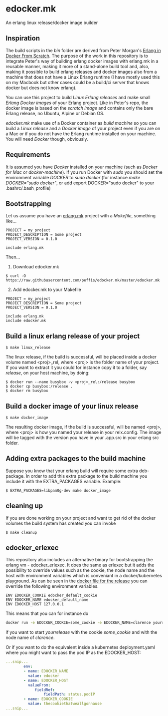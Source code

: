 # edocker.mk
An erlang linux release/docker image builder

## Inspiration
The build scripts in the *bin* folder are derived from Peter Morgan's [Erlang in Docker From Scratch](https://github.com/shortishly/erlang-in-docker-from-scratch). The purpose of the work in this repository
is to integrate Peter's way of building erlang docker images with erlang.mk in a reusable manner, making it
more of a stand-alone build tool and, also, making it possible to build erlang releases and docker images
also from a machine that does not have a Linux Erlang runtime (I have
mostly used this on my Macbook but other cases could be a build/ci
server that knows docker but does not know erlang).

You can use this project to build *Linux Erlang releases* and make small *Erlang Docker images*
of your Erlang project. Like in Peter's repo, the docker image is based on the *scratch image* and contains only the
bare Erlang release, no Ubuntu, Alpine or Debian OS.

*edocker.mk* make use of a Docker container as *build machine* so you can
build a *Linux release* and a *Docker image* of your project even if you are on a Mac or
if you do not have the Erlang runtime installed on your machine. You will need *Docker* though,
obviously.

## Requirements
It is assumed you have *Docker* installed on your machine (such as *Docker for Mac*
or *docker-machine*). If you run Docker with *sudo* you should set the environment
variable *DOCKER* to *sudo docker* (for instance *make DOCKER="sudo docker"*, or add
export DOCKER="sudo docker" to your .bashrc/.bash_profile)

## Bootstrapping
Let us assume you have an [erlang.mk](https://erlang.mk) project with a *Makefile*, something like...
```
PROJECT = my_project
PROJECT_DESCRIPTION = Some project
PROJECT_VERSION = 0.1.0

include erlang.mk
```
Then...
1. Download edocker.mk
```
$ curl -O https://raw.githubusercontent.com/peffis/edocker.mk/master/edocker.mk
```

2. Add edocker.mk to your Makefile
```
PROJECT = my_project
PROJECT_DESCRIPTION = Some project
PROJECT_VERSION = 0.1.0

include erlang.mk
include edocker.mk
```

## Build a linux erlang release of your project
```
$ make linux_release
```
The linux release, if the build is successful, will be placed inside a docker
volume named &lt;proj&gt;_rel, where &lt;proj&gt; is the folder name of your
project. If you want to extract it you could for instance copy it to
a folder, say _release_, on your host machine, by doing:
```
$ docker run --name busybox -v <proj>_rel:/release busybox
$ docker cp busybox:/release .
$ docker rm busybox
```


## Build a docker image of your linux release
```
$ make docker_image
```
The resulting docker image, if the build is successful, will be named
&lt;proj&gt;, where &lt;proj&gt; is how you named your release in your
relx.config. The image will be tagged with the version you have in
your .app.src in your erlang src folder.

## Adding extra packages to the build machine
Suppose you know that your erlang build will require some extra deb-package. In order to add this extra package to the build machine you include it with the EXTRA_PACKAGES variable. Example:
```
$ EXTRA_PACKAGES=libpam0g-dev make docker_image
```

## cleaning up
If you are done working on your project and want to get rid of the
docker volumes the build system has created you can invoke
```
$ make cleanup
```

## edocker_erlexec
This repository also includes an alternative binary for bootstrapping
the erlang vm - edocker_erlexec. It does the same as erlexec but it
adds the possibility to override values such as the cookie, the node
name and the host with environment variables which is conveniant in a
docker/kubernetes playground. As can be seen in the [docker file for
the
release](https://github.com/peffis/edocker.mk/blob/master/builder/Dockerfile.release)
you can override the following environment variables.
```
ENV EDOCKER_COOKIE edocker_default_cookie
ENV EDOCKER_NAME edocker_default_name
ENV EDOCKER_HOST 127.0.0.1
```

This means that you can for instance do
```bash
docker run -e EDOCKER_COOKIE=some_cookie -e EDOCKER_NAME=clarence yourrelease
```
if you want to start _yourrelease_ with the cookie _some_cookie_ and with the node name of _clarence_.

Or if you want to do the equivalent inside a kubernetes deployment.yaml where you might want to pass the pod IP as the EDOCKER_HOST:
```yaml
...snip...
        env:
        - name: EDOCKER_NAME
          value: edocker
        - name: EDOCKER_HOST
          valueFrom:
             fieldRef:
                 fieldPath: status.podIP
        - name: EDOCKER_COOKIE
          value: thecookiethatweallgonnause
...snip...
```
